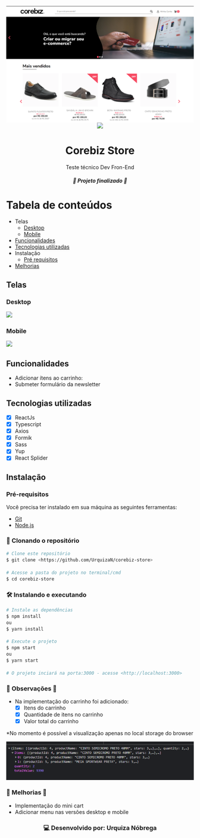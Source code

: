 <p align="center" >
<img align="center" src="src/assets/banner.png" />
<a href="https://www.linkedin.com/in/urquiza-nobrega/"><img src="https://img.shields.io/badge/LinkedIn-Urquiza%20N%C3%B3brega-blue"></a>
</p>
<h1 align="center">Corebiz Store</h1>
<p align="center">Teste técnico Dev Fron-End</p>

<h5 align="center"> 🚀 Projeto finalizado 🚀 </h5>

Tabela de conteúdos
=================
<!--ts-->
   * Telas
      * [Desktop](#desktop)
      * [Mobile](#mobile)
   * [Funcionalidades](#funcionalidades)
   * [Tecnologias utilizadas](#tecnologias-utilizadas)
   * Instalação
      * [Pré requisitos](#pré-requisitos)
   * [Melhorias](#-melhorias-)

<!--te-->

## Telas
### Desktop
<img src="src/assets/corebiz-store.gif" />

### Mobile
<img src="src/assets/corebiz-store-mobile.gif" />

## Funcionalidades
- Adicionar ítens ao carrinho:
- Submeter formulário da newsletter

## Tecnologias utilizadas
- [x] ReactJs
- [x] Typescript
- [x] Axios
- [x] Formik
- [x] Sass
- [x] Yup
- [x] React Splider

## Instalação

### Pré-requisitos
Você precisa ter instalado em sua máquina as seguintes ferramentas:
- [Git](https://git-scm.com)
- [Node.js](https://nodejs.org/en/) 

### 🎲 Clonando o repositório

```bash
# Clone este repositório
$ git clone <https://github.com/UrquizaN/corebiz-store>

# Acesse a pasta do projeto no terminal/cmd
$ cd corebiz-store
```
### 🛠 Instalando e executando

```bash
# Instale as dependências
$ npm install
ou 
$ yarn install

# Execute o projeto
$ npm start
ou 
$ yarn start

# O projeto inciará na porta:3000 - acesse <http://localhost:3000>
```
### 📌 Observações 📌
- Na implementação do carrinho foi adicionado:
  - [x] Itens do carrinho
  - [x] Quantidade de itens no carrinho
  - [x] Valor total do carrinho
 
*No momento é possível a visualização apenas no local storage do browser

<img align="center" src="/src/assets/localstorage.png" />

### 🎇 Melhorias 🎇
- Implementação do mini cart
- Adicionar menu nas versões desktop e mobile

<h3 align="center">
💻 Desenvolvido por: Urquiza Nóbrega
</h3>

